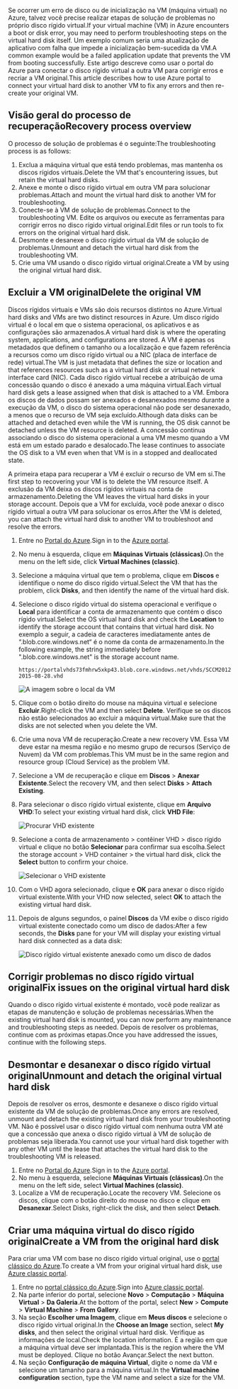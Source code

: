 <span data-ttu-id="c41a8-101">Se ocorrer um erro de disco ou de inicialização na VM (máquina virtual) no Azure, talvez você precise realizar etapas de solução de problemas no próprio disco rígido virtual.</span><span class="sxs-lookup"><span data-stu-id="c41a8-101">If your virtual machine (VM) in Azure encounters a boot or disk error, you may need to perform troubleshooting steps on the virtual hard disk itself.</span></span> <span data-ttu-id="c41a8-102">Um exemplo comum seria uma atualização de aplicativo com falha que impede a inicialização bem-sucedida da VM.</span><span class="sxs-lookup"><span data-stu-id="c41a8-102">A common example would be a failed application update that prevents the VM from booting successfully.</span></span> <span data-ttu-id="c41a8-103">Este artigo descreve como usar o portal do Azure para conectar o disco rígido virtual a outra VM para corrigir erros e recriar a VM original.</span><span class="sxs-lookup"><span data-stu-id="c41a8-103">This article describes how to use Azure portal to connect your virtual hard disk to another VM to fix any errors and then re-create your original VM.</span></span>

## <a name="recovery-process-overview"></a><span data-ttu-id="c41a8-104">Visão geral do processo de recuperação</span><span class="sxs-lookup"><span data-stu-id="c41a8-104">Recovery process overview</span></span>
<span data-ttu-id="c41a8-105">O processo de solução de problemas é o seguinte:</span><span class="sxs-lookup"><span data-stu-id="c41a8-105">The troubleshooting process is as follows:</span></span>

1. <span data-ttu-id="c41a8-106">Exclua a máquina virtual que está tendo problemas, mas mantenha os discos rígidos virtuais.</span><span class="sxs-lookup"><span data-stu-id="c41a8-106">Delete the VM that's encountering issues, but retain the virtual hard disks.</span></span>
2. <span data-ttu-id="c41a8-107">Anexe e monte o disco rígido virtual em outra VM para solucionar problemas.</span><span class="sxs-lookup"><span data-stu-id="c41a8-107">Attach and mount the virtual hard disk to another VM for troubleshooting.</span></span>
3. <span data-ttu-id="c41a8-108">Conecte-se à VM de solução de problemas.</span><span class="sxs-lookup"><span data-stu-id="c41a8-108">Connect to the troubleshooting VM.</span></span> <span data-ttu-id="c41a8-109">Edite os arquivos ou execute as ferramentas para corrigir erros no disco rígido virtual original.</span><span class="sxs-lookup"><span data-stu-id="c41a8-109">Edit files or run tools to fix errors on the original virtual hard disk.</span></span>
4. <span data-ttu-id="c41a8-110">Desmonte e desanexe o disco rígido virtual da VM de solução de problemas.</span><span class="sxs-lookup"><span data-stu-id="c41a8-110">Unmount and detach the virtual hard disk from the troubleshooting VM.</span></span>
5. <span data-ttu-id="c41a8-111">Crie uma VM usando o disco rígido virtual original.</span><span class="sxs-lookup"><span data-stu-id="c41a8-111">Create a VM by using the original virtual hard disk.</span></span>

## <a name="delete-the-original-vm"></a><span data-ttu-id="c41a8-112">Excluir a VM original</span><span class="sxs-lookup"><span data-stu-id="c41a8-112">Delete the original VM</span></span>
<span data-ttu-id="c41a8-113">Discos rígidos virtuais e VMs são dois recursos distintos no Azure.</span><span class="sxs-lookup"><span data-stu-id="c41a8-113">Virtual hard disks and VMs are two distinct resources in Azure.</span></span> <span data-ttu-id="c41a8-114">Um disco rígido virtual é o local em que o sistema operacional, os aplicativos e as configurações são armazenados.</span><span class="sxs-lookup"><span data-stu-id="c41a8-114">A virtual hard disk is where the operating system, applications, and configurations are stored.</span></span> <span data-ttu-id="c41a8-115">A VM é apenas os metadados que definem o tamanho ou a localização e que fazem referência a recursos como um disco rígido virtual ou a NIC (placa de interface de rede) virtual.</span><span class="sxs-lookup"><span data-stu-id="c41a8-115">The VM is just metadata that defines the size or location and that references resources such as a virtual hard disk or virtual network interface card (NIC).</span></span> <span data-ttu-id="c41a8-116">Cada disco rígido virtual recebe a atribuição de uma concessão quando o disco é anexado a uma máquina virtual.</span><span class="sxs-lookup"><span data-stu-id="c41a8-116">Each virtual hard disk gets a lease assigned when that disk is attached to a VM.</span></span> <span data-ttu-id="c41a8-117">Embora os discos de dados possam ser anexados e desanexados mesmo durante a execução da VM, o disco do sistema operacional não pode ser desanexado, a menos que o recurso de VM seja excluído.</span><span class="sxs-lookup"><span data-stu-id="c41a8-117">Although data disks can be attached and detached even while the VM is running, the OS disk cannot be detached unless the VM resource is deleted.</span></span> <span data-ttu-id="c41a8-118">A concessão continua associando o disco do sistema operacional a uma VM mesmo quando a VM está em um estado parado e desalocado.</span><span class="sxs-lookup"><span data-stu-id="c41a8-118">The lease continues to associate the OS disk to a VM even when that VM is in a stopped and deallocated state.</span></span>

<span data-ttu-id="c41a8-119">A primeira etapa para recuperar a VM é excluir o recurso de VM em si.</span><span class="sxs-lookup"><span data-stu-id="c41a8-119">The first step to recovering your VM is to delete the VM resource itself.</span></span> <span data-ttu-id="c41a8-120">A exclusão da VM deixa os discos rígidos virtuais na conta de armazenamento.</span><span class="sxs-lookup"><span data-stu-id="c41a8-120">Deleting the VM leaves the virtual hard disks in your storage account.</span></span> <span data-ttu-id="c41a8-121">Depois que a VM for excluída, você pode anexar o disco rígido virtual a outra VM para solucionar os erros.</span><span class="sxs-lookup"><span data-stu-id="c41a8-121">After the VM is deleted, you can attach the virtual hard disk to another VM to troubleshoot and resolve the errors.</span></span> 

1. <span data-ttu-id="c41a8-122">Entre no [Portal do Azure](https://portal.azure.com).</span><span class="sxs-lookup"><span data-stu-id="c41a8-122">Sign in to the [Azure portal](https://portal.azure.com).</span></span> 
2. <span data-ttu-id="c41a8-123">No menu à esquerda, clique em **Máquinas Virtuais (clássicas)**.</span><span class="sxs-lookup"><span data-stu-id="c41a8-123">On the menu on the left side, click **Virtual Machines (classic)**.</span></span>
3. <span data-ttu-id="c41a8-124">Selecione a máquina virtual que tem o problema, clique em **Discos** e identifique o nome do disco rígido virtual.</span><span class="sxs-lookup"><span data-stu-id="c41a8-124">Select the VM that has the problem, click **Disks**, and then identify the name of the virtual hard disk.</span></span> 
4. <span data-ttu-id="c41a8-125">Selecione o disco rígido virtual do sistema operacional e verifique o **Local** para identificar a conta de armazenamento que contém o disco rígido virtual.</span><span class="sxs-lookup"><span data-stu-id="c41a8-125">Select the OS virtual hard disk and check the **Location** to identify the storage account that contains that virtual hard disk.</span></span> <span data-ttu-id="c41a8-126">No exemplo a seguir, a cadeia de caracteres imediatamente antes de “.blob.core.windows.net“ é o nome da conta de armazenamento.</span><span class="sxs-lookup"><span data-stu-id="c41a8-126">In the following example, the string immediately before ".blob.core.windows.net" is the storage account name.</span></span>

    ```
    https://portalvhds73fmhrw5xkp43.blob.core.windows.net/vhds/SCCM2012-2015-08-28.vhd
    ```

    ![A imagem sobre o local da VM](./media/virtual-machines-classic-recovery-disks-portal/vm-location.png)

5. <span data-ttu-id="c41a8-128">Clique com o botão direito do mouse na máquina virtual e selecione **Excluir**.</span><span class="sxs-lookup"><span data-stu-id="c41a8-128">Right-click the VM and then select **Delete**.</span></span> <span data-ttu-id="c41a8-129">Verifique se os discos não estão selecionados ao excluir a máquina virtual.</span><span class="sxs-lookup"><span data-stu-id="c41a8-129">Make sure that the disks are not selected when you delete the VM.</span></span>
6. <span data-ttu-id="c41a8-130">Crie uma nova VM de recuperação.</span><span class="sxs-lookup"><span data-stu-id="c41a8-130">Create a new recovery VM.</span></span> <span data-ttu-id="c41a8-131">Essa VM deve estar na mesma região e no mesmo grupo de recursos (Serviço de Nuvem) da VM com problemas.</span><span class="sxs-lookup"><span data-stu-id="c41a8-131">This VM must be in the same region and resource group (Cloud Service) as the problem VM.</span></span>
7. <span data-ttu-id="c41a8-132">Selecione a VM de recuperação e clique em **Discos** > **Anexar Existente**.</span><span class="sxs-lookup"><span data-stu-id="c41a8-132">Select the recovery VM, and then select **Disks** > **Attach Existing**.</span></span>
8. <span data-ttu-id="c41a8-133">Para selecionar o disco rígido virtual existente, clique em **Arquivo VHD**:</span><span class="sxs-lookup"><span data-stu-id="c41a8-133">To select your existing virtual hard disk, click **VHD File**:</span></span>

    ![Procurar VHD existente](./media/virtual-machines-classic-recovery-disks-portal/select-vhd-location.png)

9. <span data-ttu-id="c41a8-135">Selecione a conta de armazenamento > contêiner VHD > disco rígido virtual e clique no botão **Selecionar** para confirmar sua escolha.</span><span class="sxs-lookup"><span data-stu-id="c41a8-135">Select the storage account > VHD container > the virtual hard disk, click the **Select** button to confirm your choice.</span></span>

    ![Selecionar o VHD existente](./media/virtual-machines-classic-recovery-disks-portal/select-vhd.png)

10. <span data-ttu-id="c41a8-137">Com o VHD agora selecionado, clique e **OK** para anexar o disco rígido virtual existente.</span><span class="sxs-lookup"><span data-stu-id="c41a8-137">With your VHD now selected, select **OK** to attach the existing virtual hard disk.</span></span>
11. <span data-ttu-id="c41a8-138">Depois de alguns segundos, o painel **Discos** da VM exibe o disco rígido virtual existente conectado como um disco de dados:</span><span class="sxs-lookup"><span data-stu-id="c41a8-138">After a few seconds, the **Disks** pane for your VM will display your existing virtual hard disk connected as a data disk:</span></span>

    ![Disco rígido virtual existente anexado como um disco de dados](./media/virtual-machines-classic-recovery-disks-portal/attached-disk.png)

## <a name="fix-issues-on-the-original-virtual-hard-disk"></a><span data-ttu-id="c41a8-140">Corrigir problemas no disco rígido virtual original</span><span class="sxs-lookup"><span data-stu-id="c41a8-140">Fix issues on the original virtual hard disk</span></span>
<span data-ttu-id="c41a8-141">Quando o disco rígido virtual existente é montado, você pode realizar as etapas de manutenção e solução de problemas necessárias.</span><span class="sxs-lookup"><span data-stu-id="c41a8-141">When the existing virtual hard disk is mounted, you can now perform any maintenance and troubleshooting steps as needed.</span></span> <span data-ttu-id="c41a8-142">Depois de resolver os problemas, continue com as próximas etapas.</span><span class="sxs-lookup"><span data-stu-id="c41a8-142">Once you have addressed the issues, continue with the following steps.</span></span>

## <a name="unmount-and-detach-the-original-virtual-hard-disk"></a><span data-ttu-id="c41a8-143">Desmontar e desanexar o disco rígido virtual original</span><span class="sxs-lookup"><span data-stu-id="c41a8-143">Unmount and detach the original virtual hard disk</span></span>
<span data-ttu-id="c41a8-144">Depois de resolver os erros, desmonte e desanexe o disco rígido virtual existente da VM de solução de problemas.</span><span class="sxs-lookup"><span data-stu-id="c41a8-144">Once any errors are resolved, unmount and detach the existing virtual hard disk from your troubleshooting VM.</span></span> <span data-ttu-id="c41a8-145">Não é possível usar o disco rígido virtual com nenhuma outra VM até que a concessão que anexa o disco rígido virtual à VM de solução de problemas seja liberada.</span><span class="sxs-lookup"><span data-stu-id="c41a8-145">You cannot use your virtual hard disk together with any other VM until the lease that attaches the virtual hard disk to the troubleshooting VM is released.</span></span>  

1. <span data-ttu-id="c41a8-146">Entre no [Portal do Azure](https://portal.azure.com).</span><span class="sxs-lookup"><span data-stu-id="c41a8-146">Sign in to the [Azure portal](https://portal.azure.com).</span></span> 
2. <span data-ttu-id="c41a8-147">No menu à esquerda, selecione **Máquinas Virtuais (clássicas)**.</span><span class="sxs-lookup"><span data-stu-id="c41a8-147">On the menu on the left side, select **Virtual Machines (classic)**.</span></span>
3. <span data-ttu-id="c41a8-148">Localize a VM de recuperação.</span><span class="sxs-lookup"><span data-stu-id="c41a8-148">Locate the recovery VM.</span></span> <span data-ttu-id="c41a8-149">Selecione os discos, clique com o botão direito do mouse no disco e clique em **Desanexar**.</span><span class="sxs-lookup"><span data-stu-id="c41a8-149">Select Disks, right-click the disk, and then select **Detach**.</span></span>

## <a name="create-a-vm-from-the-original-hard-disk"></a><span data-ttu-id="c41a8-150">Criar uma máquina virtual do disco rígido original</span><span class="sxs-lookup"><span data-stu-id="c41a8-150">Create a VM from the original hard disk</span></span>

<span data-ttu-id="c41a8-151">Para criar uma VM com base no disco rígido virtual original, use o [portal clássico do Azure](https://manage.windowsazure.com).</span><span class="sxs-lookup"><span data-stu-id="c41a8-151">To create a VM from your original virtual hard disk, use [Azure classic portal](https://manage.windowsazure.com).</span></span>

1. <span data-ttu-id="c41a8-152">Entre no [portal clássico do Azure](https://manage.windowsazure.com).</span><span class="sxs-lookup"><span data-stu-id="c41a8-152">Sign into [Azure classic portal](https://manage.windowsazure.com).</span></span>
2. <span data-ttu-id="c41a8-153">Na parte inferior do portal, selecione **Novo** > **Computação** > **Máquina Virtual** > **Da Galeria**.</span><span class="sxs-lookup"><span data-stu-id="c41a8-153">At the bottom of the portal, select **New** > **Compute** > **Virtual Machine** > **From Gallery**.</span></span>
3. <span data-ttu-id="c41a8-154">Na seção **Escolher uma Imagem**, clique em **Meus discos** e selecione o disco rígido virtual original.</span><span class="sxs-lookup"><span data-stu-id="c41a8-154">In the **Choose an Image** section, select **My disks**, and then select the original virtual hard disk.</span></span> <span data-ttu-id="c41a8-155">Verifique as informações de local.</span><span class="sxs-lookup"><span data-stu-id="c41a8-155">Check the location information.</span></span> <span data-ttu-id="c41a8-156">É a região em que a máquina virtual deve ser implantada.</span><span class="sxs-lookup"><span data-stu-id="c41a8-156">This is the region where the VM must be deployed.</span></span> <span data-ttu-id="c41a8-157">Clique no botão Avançar.</span><span class="sxs-lookup"><span data-stu-id="c41a8-157">Select the next button.</span></span>
4. <span data-ttu-id="c41a8-158">Na seção **Configuração de máquina Virtual**, digite o nome da VM e selecione um tamanho para a máquina virtual.</span><span class="sxs-lookup"><span data-stu-id="c41a8-158">In the **Virtual machine configuration** section, type the VM name and select a size for the VM.</span></span>